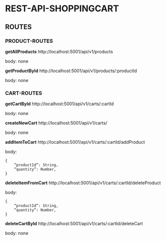# REST-API-SHOPPINGCART

## ROUTES

### PRODUCT-ROUTES

**getAllProducts**
http://localhost:5001/api/v1/products

body: none

**getProductById**
http://localhost:5001/api/v1/products/:productId

body: none

### CART-ROUTES

**getCartById**
http://localhost:5001/api/v1/carts/:cartId

body: none

**createNewCart**
http://localhost:5001/api/v1/carts/

body: none

**addItemToCart**
http://localhost:5001/api/v1/carts/:cartId/addProduct

body:

```
{
    “productId”: String,
    “quantity”: Number,
}
```

**deleteItemFromCart**
http://localhost:5001/api/v1/carts/:cartId/deleteProduct

body:

```
{
    “productId”: String,
    “quantity”: Number,
}
```

**deleteCartById**
http://localhost:5001/api/v1/carts/:cartId/deleteCart

body: none
